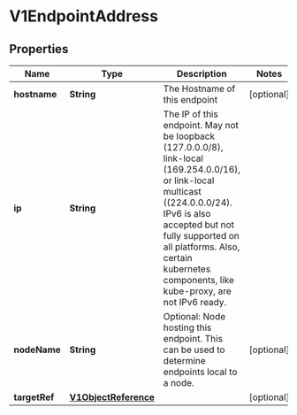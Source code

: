 

# V1EndpointAddress

## Properties

Name | Type | Description | Notes
------------ | ------------- | ------------- | -------------
**hostname** | **String** | The Hostname of this endpoint |  [optional]
**ip** | **String** | The IP of this endpoint. May not be loopback (127.0.0.0/8), link-local (169.254.0.0/16), or link-local multicast ((224.0.0.0/24). IPv6 is also accepted but not fully supported on all platforms. Also, certain kubernetes components, like kube-proxy, are not IPv6 ready. | 
**nodeName** | **String** | Optional: Node hosting this endpoint. This can be used to determine endpoints local to a node. |  [optional]
**targetRef** | [**V1ObjectReference**](V1ObjectReference.md) |  |  [optional]



